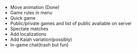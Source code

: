 - Move animation (Done)
- Game rules in menu
- Quick game
- Public/private games and list of public avaliable on server
- Spectate matches
- Add localizations
- Add Kalah variation(possibly)
- In-game chat(trash but fun)